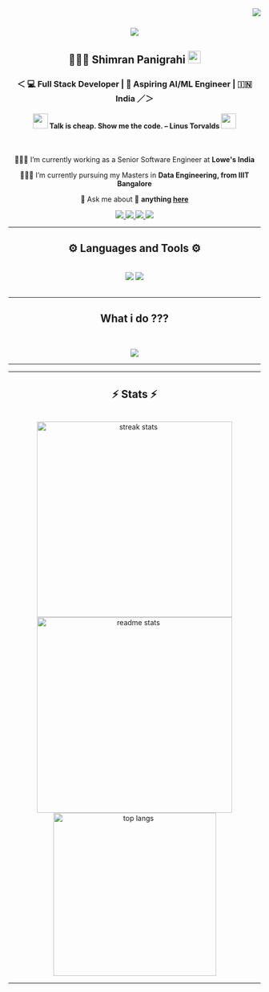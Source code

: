 <img align="right" src="https://visitor-badge.laobi.icu/badge?page_id=simran5994.simran5994" />

<h1 align="center">
<p align="center">
  <a href="https://github.com/simran5994/readme-typing-svg">
    <img src="https://readme-typing-svg.demolab.com/?font=Righteous&size=45&lines=Hey+There!+🙋🏻‍♀️;I+am+Shimran+Panigrahi;I+am+a+Software+Engineer;I+have+8%2B+years+of+development+experience+in+Software+Engineering&center=true&width=1000&height=80&color=ADD8E6&vCenter=true&pause=1000&size=22" /></a>
</p>

</h1>

<h2 align="center"> 👩🏻‍💼 Shimran Panigrahi <img src="https://media.giphy.com/media/hvRJCLFzcasrR4ia7z/giphy.gif" width="25px"></h2>

<h3 align="center">  ＜  💻 Full Stack Developer | 🤖 Aspiring AI/ML Engineer | 🇮🇳 India  ／＞ </h3>

<h4 align="center"> <img src="https://media.giphy.com/media/WUlplcMpOCEmTGBtBW/giphy.gif" width="30"> Talk is cheap. Show me the code. – Linus Torvalds <img src="https://media.giphy.com/media/WUlplcMpOCEmTGBtBW/giphy.gif" width="30"></h4>

<br/>

<div align="center">
 
 👩🏻‍💻 I’m currently working as a Senior Software Engineer at **Lowe's India**
 
 👩🏻‍🏫 I’m currently pursuing my Masters in **Data Engineering, from IIIT Bangalore**

💬 Ask me about 🙂 **anything [here](https://github.com/simran5994/spani/issues)**

 </div>
 
<div align="center"> 
  <a href="mailto:simranpanigrahi176@gmail.com">
    <img src="https://img.shields.io/badge/Gmail-333333?style=for-the-badge&logo=gmail&logoColor=red" />
  </a>
  <a href="https://www.linkedin.com/in/shimran0527/" target="_blank">
    <img src="https://img.shields.io/badge/LinkedIn-0077B5?style=for-the-badge&logo=linkedin&logoColor=white" target="_blank" />
  </a>
  <a href="https://github.com/simran5994" target="_blank">
     <img src="https://img.shields.io/badge/Portfolio-FF5722?style=for-the-badge&logo=todoist&logoColor=white" target="_blank" />
  </a>
  <a href="https://leetcode.com/u/simranpanigrahi176/" target="_blank">
     <img src="https://img.shields.io/badge/LeetCode-FFA116?style=for-the-badge&logo=leetcode&logoColor=white" target="_blank" />
  </a>
</div>

 <hr/>
 
<h2 align="center">⚙️ Languages and Tools ⚙️</h2>
<br/>
<div align="center">
    <img src="https://skillicons.dev/icons?i=react,bootstrap,mui,html,css,vscode,github,figma,redux,git,npm,vite,yarn,jest,cypress" />
    <img src="https://skillicons.dev/icons?i=nodejs,javascript,typescript,express,firebase,mongodb,aws,webpack,parcel" /><br>
</div>

<br/>
<hr/>

<h2 align="center">What i do ??? </h2>
<br>
<p align="center">
   <img src="https://media.giphy.com/media/f9XgHHnPnDjOF1hWpl/giphy.gif" />
</p>

<hr/>
<hr/>

<h2 align="center">⚡ Stats ⚡</h2>
<br>
<div align="center" style="display: flex; justify-content: space-around; flex-wrap: wrap;">
  <img width="390" src="https://github-readme-streak-stats-salesp07.vercel.app/?user=simran5994&count_private=true&theme=react&border_radius=10" alt="streak stats"/>
  <img width="390" src="https://github-readme-stats-salesp07.vercel.app/api?username=simran5994&count_private=true&show_icons=true&theme=react&rank_icon=github&border_radius=10" alt="readme stats" />
  <img width="325" src="https://github-readme-stats-salesp07.vercel.app/api/top-langs/?username=simran5994&hide=HTML&langs_count=8&layout=compact&theme=react&border_radius=10&size_weight=0.5&count_weight=0.5&exclude_repo=github-readme-stats" alt="top langs" />
</div>

<hr/>
